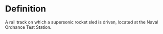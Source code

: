 # Definition

A rail track on which a supersonic rocket sled is driven, located at the
Naval Ordnance Test Station.

